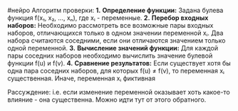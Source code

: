
#нейро
Алгоритм проверки:
 **1.** **Определение функции:**
    Задана булева функция f(x₁, x₂, ..., xₙ), где xᵢ - переменные.
**2.** **Перебор входных наборов:**
    Необходимо рассмотреть все возможные пары входных наборов, отличающихся только в одном значении переменной xᵢ. Два набора считаются соседними, если они отличаются значением только одной переменной.
**3.** **Вычисление значений функции:**
    Для каждой пары соседних наборов необходимо вычислить значение булевой функции f(u) и f(v).
**4.** **Сравнение результатов:**
    Если существует хотя бы одна пара соседних наборов, для которых f(u) ≠ f(v), то переменная xᵢ существенная. Иначе, переменная xᵢ фиктивная

Рассуждение:
i.e. если изменение переменной оказывает хоть какое-то влияние - она существенна. Можно идти тут от этого обратного.
